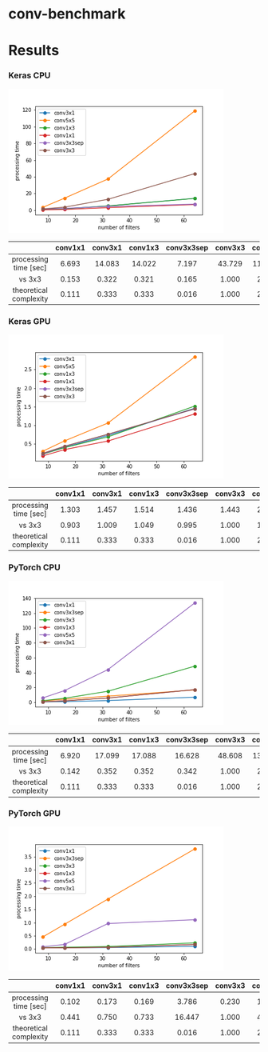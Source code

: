 # conv-benchmark


# Results

### Keras CPU

![keras_cpu](results/keras_cpu.png)

||conv1x1|conv3x1|conv1x3|conv3x3sep|conv3x3|conv5x5|
|:-:|:-:|:-:|:-:|:-:|:-:|:-:|
|processing time [sec]|6.693|14.083|14.022|7.197|43.729|118.820|
|vs 3x3|0.153|0.322|0.321|0.165|1.000|2.717|
|theoretical complexity|0.111|0.333|0.333|0.016|1.000|2.778|

### Keras GPU

![keras_gpu](results/keras_gpu.png)

||conv1x1|conv3x1|conv1x3|conv3x3sep|conv3x3|conv5x5|
|:-:|:-:|:-:|:-:|:-:|:-:|:-:|
|processing time [sec]|1.303|1.457|1.514|1.436|1.443|2.835|
|vs 3x3|0.903|1.009|1.049|0.995|1.000|1.965|
|theoretical complexity|0.111|0.333|0.333|0.016|1.000|2.778|

### PyTorch CPU

![pytorch_cpu](results/pytorch_cpu.png)

||conv1x1|conv3x1|conv1x3|conv3x3sep|conv3x3|conv5x5|
|:-:|:-:|:-:|:-:|:-:|:-:|:-:|
|processing time [sec]|6.920|17.099|17.088|16.628|48.608|133.599|
|vs 3x3|0.142|0.352|0.352|0.342|1.000|2.748|
|theoretical complexity|0.111|0.333|0.333|0.016|1.000|2.778|

### PyTorch GPU

![pytorch_gpu](results/pytorch_gpu.png)

||conv1x1|conv3x1|conv1x3|conv3x3sep|conv3x3|conv5x5|
|:-:|:-:|:-:|:-:|:-:|:-:|:-:|
|processing time [sec]|0.102|0.173|0.169|3.786|0.230|1.108|
|vs 3x3|0.441|0.750|0.733|16.447|1.000|4.816|
|theoretical complexity|0.111|0.333|0.333|0.016|1.000|2.778|